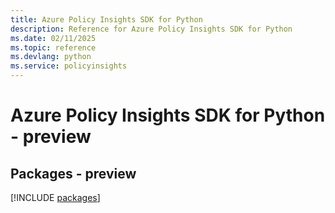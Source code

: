 ```yaml
---
title: Azure Policy Insights SDK for Python
description: Reference for Azure Policy Insights SDK for Python
ms.date: 02/11/2025
ms.topic: reference
ms.devlang: python
ms.service: policyinsights
---
```

# Azure Policy Insights SDK for Python - preview
## Packages - preview
[!INCLUDE [packages](policy-insights-index.md)]